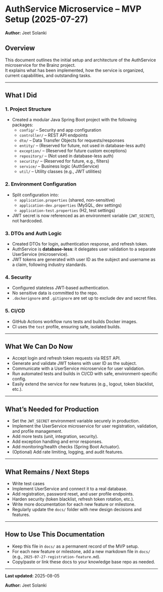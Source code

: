 # AuthService Microservice – MVP Setup (2025-07-27)
**Author:** Jeet Solanki

## Overview

This document outlines the initial setup and architecture of the AuthService microservice for the Brainz project.  
It explains what has been implemented, how the service is organized, current capabilities, and outstanding tasks.

---

## What I Did

### 1. **Project Structure**
- Created a modular Java Spring Boot project with the following packages:
    - `config/` – Security and app configuration
    - `controller/` – REST API endpoints
    - `dto/` – Data Transfer Objects for requests/responses
    - `entity/` – (Reserved for future, not used in database-less auth)
    - `exception/` – (Reserved for future custom exceptions)
    - `repository/` – (Not used in database-less auth)
    - `security/` – (Reserved for future, e.g., filters)
    - `service/` – Business logic (AuthService)
    - `util/` – Utility classes (e.g., JWT utilities)

### 2. **Environment Configuration**
- Split configuration into:
    - `application.properties` (shared, non-sensitive)
    - `application-dev.properties` (MySQL, dev settings)
    - `application-test.properties` (H2, test settings)
- JWT secret is now referenced as an environment variable (`JWT_SECRET`), not hardcoded.

### 3. **DTOs and Auth Logic**
- Created DTOs for login, authentication response, and refresh token.
- AuthService is **database-less**: it delegates user validation to a separate UserService (microservice).
- JWT tokens are generated with user ID as the subject and username as a claim, following industry standards.

### 4. **Security**
- Configured stateless JWT-based authentication.
- No sensitive data is committed to the repo.
- `.dockerignore` and `.gitignore` are set up to exclude dev and secret files.

### 5. **CI/CD**
- GitHub Actions workflow runs tests and builds Docker images.
- CI uses the `test` profile, ensuring safe, isolated builds.

---

## What We Can Do Now

- Accept login and refresh token requests via REST API.
- Generate and validate JWT tokens with user ID as the subject.
- Communicate with a UserService microservice for user validation.
- Run automated tests and builds in CI/CD with safe, environment-specific config.
- Easily extend the service for new features (e.g., logout, token blacklist, etc.).

---

## What’s Needed for Production

- Set the `JWT_SECRET` environment variable securely in production.
- Implement the UserService microservice for user registration, validation, and profile management.
- Add more tests (unit, integration, security).
- Add exception handling and error responses.
- Add monitoring/health checks (Spring Boot Actuator).
- (Optional) Add rate limiting, logging, and audit features.

---

## What Remains / Next Steps

- Write test cases
- Implement UserService and connect it to a real database.
- Add registration, password reset, and user profile endpoints.
- Harden security (token blacklist, refresh token rotation, etc.).
- Write more documentation for each new feature or milestone.
- Regularly update the `docs/` folder with new design decisions and features.

---

## How to Use This Documentation

- Keep this file in `docs/` as a permanent record of the MVP setup.
- For each new feature or milestone, add a new markdown file in `docs/` (e.g., `2025-07-27-registration-feature.md`).
- Copy/paste or link these docs to your knowledge base repo as needed.

---

 **Last updated:** 2025-08-05

 **Author:** Jeet Solanki 